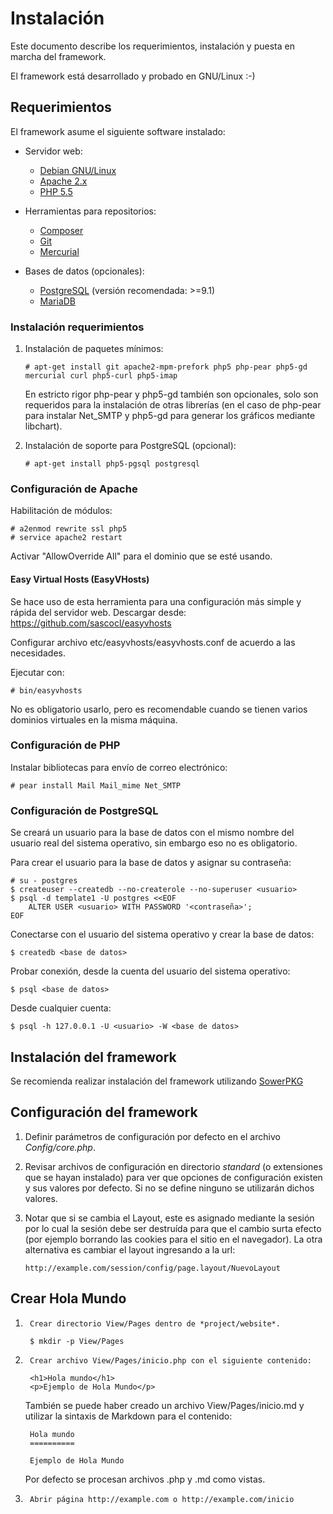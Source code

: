 Instalación
===========

Este documento describe los requerimientos, instalación y puesta en marcha del
framework.

El framework está desarrollado y probado en GNU/Linux :-)

Requerimientos
--------------

El framework asume el siguiente software instalado:

*	Servidor web:
	* [Debian GNU/Linux](https://www.debian.org)
	* [Apache 2.x](http://httpd.apache.org)
	* [PHP 5.5](http://www.php.net/downloads.php)

*	Herramientas para repositorios:
	* [Composer](https://getcomposer.org/download)
	* [Git](http://git-scm.com/download)
	* [Mercurial](http://mercurial.selenic.com/wiki/Download)

*	Bases de datos (opcionales):
	* [PostgreSQL](http://www.postgresql.org/download) (versión recomendada: >=9.1)
	* [MariaDB](https://downloads.mariadb.org)

### Instalación requerimientos

1.	Instalación de paquetes mínimos:

		# apt-get install git apache2-mpm-prefork php5 php-pear php5-gd mercurial curl php5-curl php5-imap

	En estricto rigor php-pear y php5-gd también son opcionales, solo son
	requeridos para la instalación de otras librerías (en el caso de
	php-pear para instalar Net_SMTP y php5-gd para generar los gráficos
	mediante libchart).

2.	Instalación de soporte para PostgreSQL (opcional):

		# apt-get install php5-pgsql postgresql

### Configuración de Apache

Habilitación de módulos:

	# a2enmod rewrite ssl php5
	# service apache2 restart

Activar "AllowOverride All" para el dominio que se esté usando.

#### Easy Virtual Hosts (EasyVHosts)

Se hace uso de esta herramienta para una configuración más simple y rápida
del servidor web. Descargar desde: <https://github.com/sascocl/easyvhosts>

Configurar archivo etc/easyvhosts/easyvhosts.conf de acuerdo a las necesidades.

Ejecutar con:

	# bin/easyvhosts

No es obligatorio usarlo, pero es recomendable cuando se tienen varios dominios
virtuales en la misma máquina.

### Configuración de PHP

Instalar bibliotecas para envío de correo electrónico:

	# pear install Mail Mail_mime Net_SMTP

### Configuración de PostgreSQL

Se creará un usuario para la base de datos con el mismo nombre del usuario real
del sistema operativo, sin embargo eso no es obligatorio.

Para crear el usuario para la base de datos y asignar su contraseña:

	# su - postgres
	$ createuser --createdb --no-createrole --no-superuser <usuario>
	$ psql -d template1 -U postgres <<EOF
		ALTER USER <usuario> WITH PASSWORD '<contraseña>';
	EOF

Conectarse con el usuario del sistema operativo y crear la base de datos:

	$ createdb <base de datos>

Probar conexión, desde la cuenta del usuario del sistema operativo:

	$ psql <base de datos>

Desde cualquier cuenta:

	$ psql -h 127.0.0.1 -U <usuario> -W <base de datos>

Instalación del framework
-------------------------

Se recomienda realizar instalación del framework utilizando
[SowerPKG](https://github.com/SowerPHP/sowerpkg)

Configuración del framework
---------------------------

1.	Definir parámetros de configuración por defecto en el archivo *Config/core.php*.

2.	Revisar archivos de configuración en directorio *standard* (o extensiones que
se hayan instalado) para ver que opciones de configuración existen y sus
valores por defecto. Si no se define ninguno se utilizarán dichos valores.

3.	Notar que si se cambia el Layout, este es asignado mediante la sesión
	por lo cual la sesión debe ser destruída para que el cambio surta efecto
	(por ejemplo borrando las cookies para el sitio en el navegador). La
	otra alternativa es cambiar el layout ingresando a la url:

		http://example.com/session/config/page.layout/NuevoLayout

Crear Hola Mundo
----------------

1.      Crear directorio View/Pages dentro de *project/website*.

		$ mkdir -p View/Pages

2.      Crear archivo View/Pages/inicio.php con el siguiente contenido:

		<h1>Hola mundo</h1>
		<p>Ejemplo de Hola Mundo</p>

	También se puede haber creado un archivo View/Pages/inicio.md y utilizar
	la sintaxis de Markdown para el contenido:

		Hola mundo
		==========

		Ejemplo de Hola Mundo

	Por defecto se procesan archivos .php y .md como vistas.

3.      Abrir página http://example.com o http://example.com/inicio
